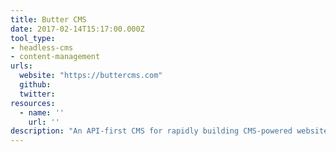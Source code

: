 ```yaml
---
title: Butter CMS
date: 2017-02-14T15:17:00.000Z
tool_type:
- headless-cms
- content-management
urls:
  website: "https://buttercms.com"
  github:
  twitter:
resources:
  - name: ''
    url: ''
description: "An API-first CMS for rapidly building CMS-powered websites in any programming language. Great for blogs, dynamic pages, and more."
---
```

